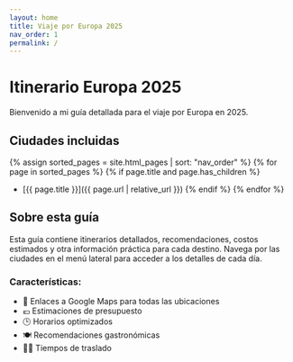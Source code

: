 ```yaml
---
layout: home
title: Viaje por Europa 2025
nav_order: 1
permalink: /
---
```


# Itinerario Europa 2025

Bienvenido a mi guía detallada para el viaje por Europa en 2025.

## Ciudades incluidas

{% assign sorted_pages = site.html_pages | sort: "nav_order" %}
{% for page in sorted_pages %}
  {% if page.title and page.has_children %}
* [{{ page.title }}]({{ page.url | relative_url }})
  {% endif %}
{% endfor %}

## Sobre esta guía

Esta guía contiene itinerarios detallados, recomendaciones, costos estimados y otra información práctica para cada destino. Navega por las ciudades en el menú lateral para acceder a los detalles de cada día.

### Características:
- 📍 Enlaces a Google Maps para todas las ubicaciones
- 💶 Estimaciones de presupuesto
- 🕒 Horarios optimizados
- 🍽️ Recomendaciones gastronómicas
- 🚶‍♂️ Tiempos de traslado
